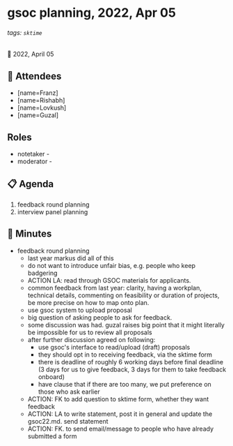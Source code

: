 # gsoc planning, 2022, Apr 05

###### tags: `sktime`

**:calendar:** 2022, April 05

## :wave: Attendees

- [name=Franz]
- [name=Rishabh]
- [name=Lovkush]
- [name=Guzal]



## Roles
* notetaker - 
* moderator - 

## :clipboard: Agenda

1. feedback round planning
2. interview panel planning

## :pencil: Minutes

- feedback round planning
    - last year markus did all of this
    - do not want to introduce unfair bias, e.g. people who keep badgering
    - ACTION LA: read through GSOC materials for applicants.
    - common feedback from last year: clarity, having a workplan, technical details, commenting on feasibility or duration of projects, be more precise on how to map onto plan.
    - use gsoc system to upload proposal
    - big question of asking people to ask for feedback.
    - some discussion was had. guzal raises big point that it might literally be impossible for us to review all proposals
    - after further discussion agreed on following:
        - use gsoc's interface to read/upload (draft) proposals
        - they should opt in to receiving feedback, via the sktime form
        - there is deadline of roughly 6 working days before final deadline (3 days for us to give feedback, 3 days for them to take feedback onboard)
        - have clause that if there are too many, we put preference on those who ask earlier
    - ACTION: FK to add question to sktime form, whether they want feedback
    - ACTION: LA to write statement, post it in general and update the gsoc22.md. send statement
    - ACTION: FK. to send email/message to people who have already submitted a form
